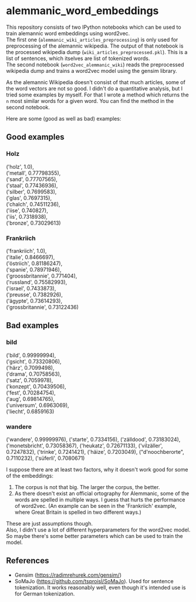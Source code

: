 # alemmanic_word_embeddings

This repository consists of two IPython notebooks which can be used to train alemannic word embeddings using word2vec. \
The first one (`alemmanic_wiki_articles_preprocessing`) is only used for preprocessing of the alemannic wikipedia. The output of that notebook is the processed wikipedia dump (`wiki_articles_preprocessed.pkl`). This is a list of sentences, which itselves are list of tokenized words.\
The second notebook (`word2vec_alemmanic_wiki`) reads the preprocessed wikipedia dump and trains a word2vec model using the gensim library.

As the alemannic Wikipedia doesn't consist of that much articles, some of the word vectors are not so good. I didn't do a quantitative analysis, but I tried some examples by myself. For that I wrote a method which returns the `n` most similar words for a given word. You can find the method in the second notebook.

Here are some (good as well as bad) examples:

## Good examples

### Holz

('holz', 1.0),\
('metall', 0.77798355),\
('sand', 0.77707565),\
('staal', 0.77436936),\
('silber', 0.7699583),\
('glas', 0.7697315),\
('chalch', 0.74511236),\
('iise', 0.740827),\
('iis', 0.7318938),\
('bronze', 0.73029613)

### Frankriich

('frankriich', 1.0),\
('italie', 0.8466697),\
('östriich', 0.81186247),\
('spanie', 0.78971946),\
('groossbritannie', 0.771404),\
('russland', 0.75582993),\
('israel', 0.7433873),\
('preusse', 0.7382926),\
('ägypte', 0.73614293),\
('grossbritannie', 0.73122436)

## Bad examples

### bild

('bild', 0.99999994),\
('gsicht', 0.73320806),\
('härz', 0.7099498),\
('drama', 0.70758563),\
('satz', 0.7059978),\
('konzept', 0.70439506),\
('fest', 0.70284754),\
('aug', 0.69814765),\
('universum', 0.6963069),\
('liecht', 0.6859163)

### wandere

('wandere', 0.99999976),
 ('starte', 0.7334156),
 ('zälldood', 0.73183024),
 ('monetsbricht', 0.73058367),
 ('heukatz', 0.72671133),
 ('vilzäller', 0.7247832),
 ('trinke', 0.7241421),
 ('häize', 0.7203049),
 ("d'noochberorte", 0.7110232),
 ('süferli', 0.7080671)

I suppose there are at least two factors, why it doesn't work good for some of the embeddings:

1) The corpus is not that big. The larger the corpus, the better.
2) As there doesn't exist an official ortography for Alemmanic, some of the words are spelled in multiple ways. I guess that hurts the performance of word2vec. (An example can be seen in the 'Frankriich' example, where Great Britain is spelled in two different ways.)

These are just assumptions though. \
Also, I didn't use a lot of different hyperparameters for the word2vec model. So maybe there's some better parameters which can be used to train the model.

## References

- Gensim (<https://radimrehurek.com/gensim/>)
- SoMaJo (<https://github.com/tsproisl/SoMaJo>). Used for sentence tokenization. It works reasonably well, even though it's intended use is for German tokenization.
